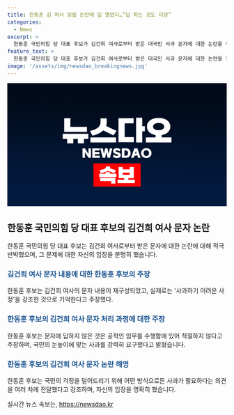 ```yaml
---
title: 한동훈 김 여사 읽씹 논란에 입 열었다…“답 하는 것도 이상”
categories:
  - News
excerpt: >
  한동훈 국민의힘 당 대표 후보가 김건희 여사로부터 받은 대국민 사과 문자에 대한 논란을 적극 반박하며, 사과하기 어려운 상황이었다는 주장을 펼치고 있다. 이에 대해 국민들의 눈높이에 맞는 사과를 요구했으며, 공적인 임무를 수행함에 있어 적절하지 않았다고 주장했다. 또한, 윤석열 대통령과의 정치적 목표를 강조하며, 국민의 걱정을 덜어드리기 위한 사과의 필요성을 강조했다.
feature_text: >
  한동훈 국민의힘 당 대표 후보가 김건희 여사로부터 받은 대국민 사과 문자에 대한 논란을 적극 반박하며, 사과하기 어려운 상황이었다는 주장을 펼치고 있다. 이에 대해 국민들의 눈높이에 맞는 사과를 요구했으며, 공적인 임무를 수행함에 있어 적절하지 않았다고 주장했다. 또한, 윤석열 대통령과의 정치적 목표를 강조하며, 국민의 걱정을 덜어드리기 위한 사과의 필요성을 강조했다.
image: '/assets/img/newsdao_breakingnews.jpg'
---
```


<p><img src="/assets/img/newsdao_breakingnews.jpg" alt="cryptoinkorea 속보" /></p>

<h2 data-ke-size="size26">한동훈 국민의힘 당 대표 후보의 김건희 여사 문자 논란</h2>

<p data-ke-size="size16">한동훈 국민의힘 당 대표 후보는 김건희 여사로부터 받은 문자에 대한 논란에 대해 적극 반박했으며, 그 문제에 대한 자신의 입장을 분명히 했습니다.</p>

<h3><b><span style="color: #1a5490;">김건희 여사 문자 내용에 대한 한동훈 후보의 주장</span></b></h3>

<p data-ke-size="size16">한동훈 후보는 김건희 여사의 문자 내용이 재구성되었고, 실제로는 '사과하기 어려운 사정'을 강조한 것으로 기억한다고 주장했다.</p>

<h3><b><span style="color: #1a5490;">한동훈 후보의 김건희 여사 문자 처리 과정에 대한 주장</span></b></h3>

<p data-ke-size="size16">한동훈 후보는 문자에 답하지 않은 것은 공적인 임무를 수행함에 있어 적절하지 않다고 주장하며, 국민의 눈높이에 맞는 사과를 강력히 요구했다고 밝혔습니다.</p>

<h3><b><span style="color: #1a5490;">한동훈 후보의 김건희 여사 문자 논란 해명</span></b></h3>

<p data-ke-size="size16">한동훈 후보는 국민의 걱정을 덜어드리기 위해 어떤 방식으로든 사과가 필요하다는 의견을 여러 차례 전달했다고 강조하며, 자신의 입장을 명확히 했습니다.</p>
실시간 뉴스 속보는, <a href="https://newsdao.kr" rel="dofollow">https://newsdao.kr</a>


